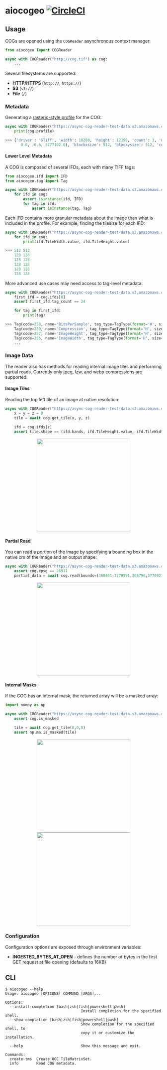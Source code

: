 # aiocogeo [![CircleCI](https://circleci.com/gh/geospatial-jeff/aiocogeo/tree/master.svg?style=svg)](https://circleci.com/gh/geospatial-jeff/aiocogeo/tree/master)


## Usage
COGs are opened using the `COGReader` asynchronous context manager:

```python
from aiocogeo import COGReader

async with COGReader("http://cog.tif") as cog:
    ...
```

Several filesystems are supported:
- **HTTP/HTTPS** (`http://`, `https://`)
- **S3** (`s3://`)
- **File** (`/`)

### Metadata
Generating a [rasterio-style profile](https://rasterio.readthedocs.io/en/latest/topics/profiles.html) for the COG:

```python
async with COGReader("https://async-cog-reader-test-data.s3.amazonaws.com/lzw_cog.tif") as cog:
    print(cog.profile)

>>> {'driver': 'GTiff', 'width': 10280, 'height': 12190, 'count': 3, 'dtype': 'uint8', 'transform': Affine(0.6, 0.0, 367188.0,
       0.0, -0.6, 3777102.0), 'blockxsize': 512, 'blockysize': 512, 'compress': 'lzw', 'interleave': 'pixel', 'crs': 'EPSG:26911', 'tiled': True, 'photometric': 'rgb'}
```

#### Lower Level Metadata
A COG is composed of several IFDs, each with many TIFF tags:

```python
from aiocogeo.ifd import IFD
from aiocogeo.tag import Tag

async with COGReader("https://async-cog-reader-test-data.s3.amazonaws.com/lzw_cog.tif") as cog:
    for ifd in cog:
        assert isinstance(ifd, IFD)
        for tag in ifd:
            assert isinstance(tag, Tag)
```

Each IFD contains more granular metadata about the image than what is included in the profile.  For example, finding the
tilesize for each IFD:

```python
async with COGReader("https://async-cog-reader-test-data.s3.amazonaws.com/lzw_cog.tif") as cog:
    for ifd in cog:
        print(ifd.TileWidth.value, ifd.TileHeight.value)

>>> 512 512
    128 128
    128 128
    128 128
    128 128
    128 128
```

More advanced use cases may need access to tag-level metadata:
```python
async with COGReader("https://async-cog-reader-test-data.s3.amazonaws.com/lzw_cog.tif") as cog:
    first_ifd = cog.ifds[0]
    assert first_ifd.tag_count == 24

    for tag in first_ifd:
        print(tag)

>>> Tag(code=258, name='BitsPerSample', tag_type=TagType(format='H', size=2), count=3, length=6, value=(8, 8, 8))
    Tag(code=259, name='Compression', tag_type=TagType(format='H', size=2), count=1, length=2, value=5)
    Tag(code=257, name='ImageHeight', tag_type=TagType(format='H', size=2), count=1, length=2, value=12190)
    Tag(code=256, name='ImageWidth', tag_type=TagType(format='H', size=2), count=1, length=2, value=10280)
    ...
```

### Image Data
The reader also has methods for reading internal image tiles and performing partial reads.  Currently only jpeg, lzw,
and webp compressions are supported.

#### Image Tiles
Reading the top left tile of an image at native resolution:

```python
async with COGReader("https://async-cog-reader-test-data.s3.amazonaws.com/webp_cog.tif") as cog:
    x = y = z = 0
    tile = await cog.get_tile(x, y, z)
    
    ifd = cog.ifds[z]
    assert tile.shape == (ifd.bands, ifd.TileHeight.value, ifd.TileWidth.value)
```

<p align="center">
  <img width="300" height="300" src="https://async-cog-reader-test-data.s3.amazonaws.com/readme/naip_top_left_tile.jpg">
</p>


#### Partial Read
You can read a portion of the image by specifying a bounding box in the native crs of the image and an output shape:

```python
async with COGReader("https://async-cog-reader-test-data.s3.amazonaws.com/webp_cog.tif") as cog:
    assert cog.epsg == 26911
    partial_data = await cog.read(bounds=(368461,3770591,368796,3770921), shape=(512,512))
```

<p align="center">
  <img width="300" height="300" src="https://async-cog-reader-test-data.s3.amazonaws.com/readme/partial_read.jpeg">
</p>

#### Internal Masks
If the COG has an internal mask, the returned array will be a masked array:

```python
import numpy as np

async with COGReader("https://async-cog-reader-test-data.s3.amazonaws.com/naip_image_masked.tif") as cog:
    assert cog.is_masked

    tile = await cog.get_tile(0,0,0)
    assert np.ma.is_masked(tile)
```

<p align="center">
  <img src="https://async-cog-reader-test-data.s3.amazonaws.com/readme/masked_tile.jpg" width="300" />
  <img src="https://async-cog-reader-test-data.s3.amazonaws.com/readme/mask.jpg" width="300" /> 
</p>

### Configuration
Configuration options are exposed through environment variables:
- **INGESTED_BYTES_AT_OPEN** - defines the number of bytes in the first GET request at file opening (defaults to 16KB)


## CLI
```
$ aiocogeo --help
Usage: aiocogeo [OPTIONS] COMMAND [ARGS]...

Options:
  --install-completion [bash|zsh|fish|powershell|pwsh]
                                  Install completion for the specified shell.
  --show-completion [bash|zsh|fish|powershell|pwsh]
                                  Show completion for the specified shell, to
                                  copy it or customize the installation.

  --help                          Show this message and exit.

Commands:
  create-tms  Create OGC TileMatrixSet.
  info        Read COG metadata.

```